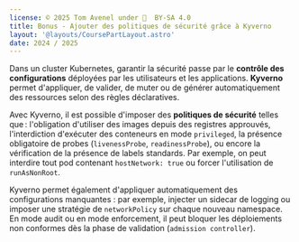 ```yaml
---
license: © 2025 Tom Avenel under 󰵫  BY-SA 4.0
title: Bonus - Ajouter des politiques de sécurité grâce à Kyverno
layout: '@layouts/CoursePartLayout.astro'
date: 2024 / 2025
---
```


Dans un cluster Kubernetes, garantir la sécurité passe par le **contrôle des configurations** déployées par les utilisateurs et les applications. **Kyverno** permet d'appliquer, de valider, de muter ou de générer automatiquement des ressources selon des règles déclaratives.

Avec Kyverno, il est possible d'imposer des **politiques de sécurité** telles que : l'obligation d'utiliser des images depuis des registres approuvés, l'interdiction d'exécuter des conteneurs en mode `privileged`, la présence obligatoire de probes (`livenessProbe`, `readinessProbe`), ou encore la vérification de la présence de labels standards. Par exemple, on peut interdire tout pod contenant `hostNetwork: true` ou forcer l'utilisation de `runAsNonRoot`.

Kyverno permet également d'appliquer automatiquement des configurations manquantes : par exemple, injecter un sidecar de logging ou imposer une stratégie de `networkPolicy` sur chaque nouveau namespace. En mode audit ou en mode enforcement, il peut bloquer les déploiements non conformes dès la phase de validation (`admission controller`).

